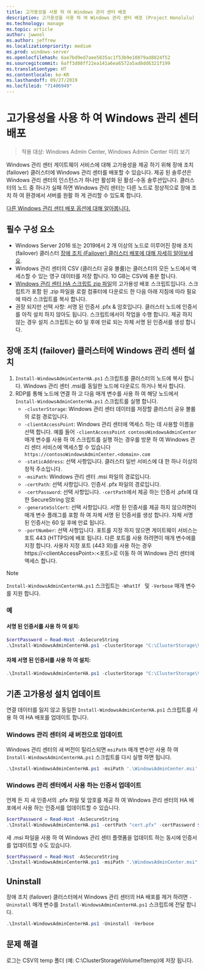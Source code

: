 ```yaml
---
title: 고가용성을 사용 하 여 Windows 관리 센터 배포
description: 고가용성을 사용 하 여 Windows 관리 센터 배포 (Project Honolulu)
ms.technology: manage
ms.topic: article
author: jwwool
ms.author: jeffrew
ms.localizationpriority: medium
ms.prod: windows-server
ms.openlocfilehash: 6ae7bd9ed7aee5835ac1f53b9e10879ad8824f52
ms.sourcegitcommit: 6aff3d88ff22ea141a6ea6572a5ad8dd6321f199
ms.translationtype: HT
ms.contentlocale: ko-KR
ms.lasthandoff: 09/27/2019
ms.locfileid: "71406949"
---
```

# <a name="deploy-windows-admin-center-with-high-availability"></a>고가용성을 사용 하 여 Windows 관리 센터 배포

>적용 대상: Windows Admin Center, Windows Admin Center 미리 보기

Windows 관리 센터 게이트웨이 서비스에 대해 고가용성을 제공 하기 위해 장애 조치 (failover) 클러스터에 Windows 관리 센터를 배포할 수 있습니다. 제공 된 솔루션은 Windows 관리 센터의 인스턴스가 하나만 활성화 된 활성-수동 솔루션입니다. 클러스터의 노드 중 하나가 실패 하면 Windows 관리 센터는 다른 노드로 정상적으로 장애 조치 하 여 환경에서 서버를 원활 하 게 관리할 수 있도록 합니다. 

[다른 Windows 관리 센터 배포 옵션에 대해 알아봅니다.](../plan/installation-options.md)

## <a name="prerequisites"></a>필수 구성 요소

- Windows Server 2016 또는 2019에서 2 개 이상의 노드로 이루어진 장애 조치 (failover) 클러스터 [장애 조치 (Failover) 클러스터 배포에 대해 자세히 알아보세요](../../../failover-clustering/failover-clustering-overview.md).
- Windows 관리 센터의 CSV (클러스터 공유 볼륨)는 클러스터의 모든 노드에서 액세스할 수 있는 영구 데이터를 저장 합니다. 10 GB는 CSV에 충분 합니다.
- [Windows 관리 센터 HA 스크립트 zip 파일](https://aka.ms/WACHAScript)의 고가용성 배포 스크립트입니다. 스크립트가 포함 된 .zip 파일을 로컬 컴퓨터에 다운로드 한 다음 아래 지침에 따라 필요에 따라 스크립트를 복사 합니다.
- 권장 되지만 선택 사항: 서명 된 인증서 .pfx & 암호입니다. 클러스터 노드에 인증서를 아직 설치 하지 않아도 됩니다. 스크립트에서이 작업을 수행 합니다. 제공 하지 않는 경우 설치 스크립트는 60 일 후에 만료 되는 자체 서명 된 인증서를 생성 합니다.

## <a name="install-windows-admin-center-on-a-failover-cluster"></a>장애 조치 (failover) 클러스터에 Windows 관리 센터 설치

1. ```Install-WindowsAdminCenterHA.ps1``` 스크립트를 클러스터의 노드에 복사 합니다. Windows 관리 센터 .msi를 동일한 노드에 다운로드 하거나 복사 합니다.
2. RDP를 통해 노드에 연결 하 고 다음 매개 변수를 사용 하 여 해당 노드에서 ```Install-WindowsAdminCenterHA.ps1``` 스크립트를 실행 합니다.
    - `-clusterStorage`: Windows 관리 센터 데이터를 저장할 클러스터 공유 볼륨의 로컬 경로입니다.
    - `-clientAccessPoint`: Windows 관리 센터에 액세스 하는 데 사용할 이름을 선택 합니다. 예를 들어 `-clientAccessPoint contosoWindowsAdminCenter`매개 변수를 사용 하 여 스크립트를 실행 하는 경우를 방문 하 여 Windows 관리 센터 서비스에 액세스할 수 있습니다 `https://contosoWindowsAdminCenter.<domain>.com`
    - `-staticAddress`: 선택 사항입니다. 클러스터 일반 서비스에 대 한 하나 이상의 정적 주소입니다. 
    - `-msiPath`: Windows 관리 센터 .msi 파일의 경로입니다.
    - `-certPath`: 선택 사항입니다. 인증서 .pfx 파일의 경로입니다.
    - `-certPassword`: 선택 사항입니다. `-certPath`에서 제공 하는 인증서 .pfx에 대 한 SecureString 암호
    - `-generateSslCert`: 선택 사항입니다. 서명 된 인증서를 제공 하지 않으려면이 매개 변수 플래그를 포함 하 여 자체 서명 된 인증서를 생성 합니다. 자체 서명 된 인증서는 60 일 후에 만료 됩니다.
    - `-portNumber`: 선택 사항입니다. 포트를 지정 하지 않으면 게이트웨이 서비스는 포트 443 (HTTPS)에 배포 됩니다. 다른 포트를 사용 하려면이 매개 변수에를 지정 합니다. 사용자 지정 포트 (443 외)를 사용 하는 경우 https://\<clientAccessPoint\>:\<포트\>로 이동 하 여 Windows 관리 센터에 액세스 합니다.

> [!NOTE]
> ```Install-WindowsAdminCenterHA.ps1``` 스크립트는 ```-WhatIf ``` 및 ```-Verbose``` 매개 변수를 지원 합니다.

### <a name="examples"></a>예

#### <a name="install-with-a-signed-certificate"></a>서명 된 인증서를 사용 하 여 설치:

```powershell
$certPassword = Read-Host -AsSecureString
.\Install-WindowsAdminCenterHA.ps1 -clusterStorage "C:\ClusterStorage\Volume1" -clientAccessPoint "contoso-ha-gateway" -msiPath ".\WindowsAdminCenter.msi" -certPath "cert.pfx" -certPassword $certPassword -Verbose
```

#### <a name="install-with-a-self-signed-certificate"></a>자체 서명 된 인증서를 사용 하 여 설치:

```powershell
.\Install-WindowsAdminCenterHA.ps1 -clusterStorage "C:\ClusterStorage\Volume1" -clientAccessPoint "contoso-ha-gateway" -msiPath ".\WindowsAdminCenter.msi" -generateSslCert -Verbose
```

## <a name="update-an-existing-high-availability-installation"></a>기존 고가용성 설치 업데이트

연결 데이터를 잃지 않고 동일한 ```Install-WindowsAdminCenterHA.ps1``` 스크립트를 사용 하 여 HA 배포를 업데이트 합니다.

### <a name="update-to-a-new-version-of-windows-admin-center"></a>Windows 관리 센터의 새 버전으로 업데이트

Windows 관리 센터의 새 버전이 릴리스되면 ```msiPath``` 매개 변수만 사용 하 여 ```Install-WindowsAdminCenterHA.ps1``` 스크립트를 다시 실행 하면 됩니다.

```powershell
.\Install-WindowsAdminCenterHA.ps1 -msiPath '.\WindowsAdminCenter.msi' -Verbose
```

### <a name="update-the-certificate-used-by-windows-admin-center"></a>Windows 관리 센터에서 사용 하는 인증서 업데이트

언제 든 지 새 인증서의 .pfx 파일 및 암호를 제공 하 여 Windows 관리 센터의 HA 배포에서 사용 하는 인증서를 업데이트할 수 있습니다.

```powershell
$certPassword = Read-Host -AsSecureString
.\Install-WindowsAdminCenterHA.ps1 -certPath "cert.pfx" -certPassword $certPassword -Verbose
```

새 .msi 파일을 사용 하 여 Windows 관리 센터 플랫폼을 업데이트 하는 동시에 인증서를 업데이트할 수도 있습니다.

```powershell
$certPassword = Read-Host -AsSecureString
.\Install-WindowsAdminCenterHA.ps1 -msiPath ".\WindowsAdminCenter.msi" -certPath "cert.pfx" -certPassword $certPassword -Verbose
``` 

## <a name="uninstall"></a>Uninstall

장애 조치 (failover) 클러스터에서 Windows 관리 센터의 HA 배포를 제거 하려면 ```-Uninstall``` 매개 변수를 ```Install-WindowsAdminCenterHA.ps1``` 스크립트에 전달 합니다.

```powershell
.\Install-WindowsAdminCenterHA.ps1 -Uninstall -Verbose
```

## <a name="troubleshooting"></a>문제 해결

로그는 CSV의 temp 폴더 (예: C:\ClusterStorage\Volume1\temp)에 저장 됩니다.